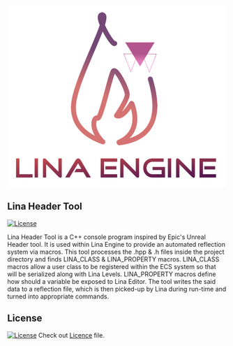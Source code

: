 ![Lina](Docs/Images/linalogofull_medium.png)

## Lina Header Tool
[![License](https://img.shields.io/badge/license-MIT-blue.svg)](https://opensource.org/licenses/MIT) 

Lina Header Tool is a C++ console program inspired by Epic's Unreal Header tool. It is used within Lina Engine to provide an automated reflection system via macros. This tool processes the .hpp & .h files inside the project directory and finds LINA_CLASS & LINA_PROPERTY macros. LINA_CLASS macros allow a user class to be registered within the ECS system so that will be serialized along with Lina Levels. LINA_PROPERTY macros define how should a variable be exposed to Lina Editor. The tool writes the said data to a reflection file, which is then picked-up by Lina during run-time and turned into appropriate commands.
## License

[![License](https://img.shields.io/badge/license-MIT-blue.svg)](https://opensource.org/licenses/MIT) 
Check out [Licence](LICENSE) file.



